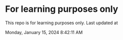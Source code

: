 # For learning purposes only
This repo is for learning purposes only.
Last updated at

Monday, January 15, 2024 8:42:11 AM

